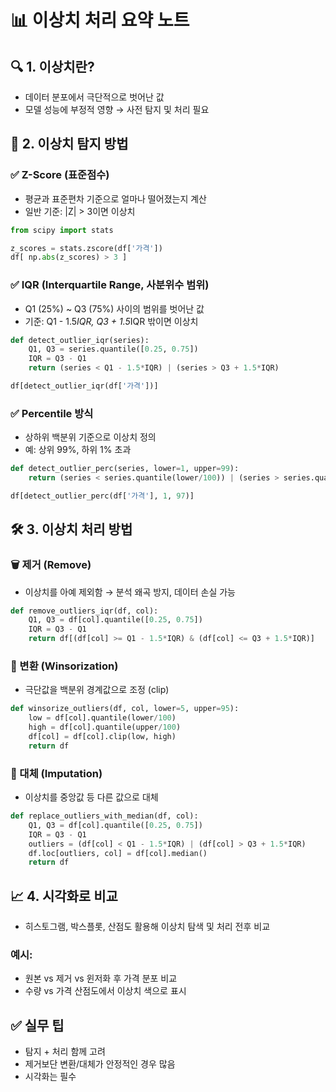 
# 📊 이상치 처리 요약 노트

## 🔍 1. 이상치란?
- 데이터 분포에서 극단적으로 벗어난 값
- 모델 성능에 부정적 영향 → 사전 탐지 및 처리 필요

## 🧪 2. 이상치 탐지 방법

### ✅ Z-Score (표준점수)
- 평균과 표준편차 기준으로 얼마나 떨어졌는지 계산
- 일반 기준: |Z| > 3이면 이상치

```python
from scipy import stats

z_scores = stats.zscore(df['가격'])
df[ np.abs(z_scores) > 3 ]
```

### ✅ IQR (Interquartile Range, 사분위수 범위)
- Q1 (25%) ~ Q3 (75%) 사이의 범위를 벗어난 값
- 기준: Q1 - 1.5*IQR, Q3 + 1.5*IQR 밖이면 이상치

```python
def detect_outlier_iqr(series):
    Q1, Q3 = series.quantile([0.25, 0.75])
    IQR = Q3 - Q1
    return (series < Q1 - 1.5*IQR) | (series > Q3 + 1.5*IQR)

df[detect_outlier_iqr(df['가격'])]
```

### ✅ Percentile 방식
- 상하위 백분위 기준으로 이상치 정의
- 예: 상위 99%, 하위 1% 초과

```python
def detect_outlier_perc(series, lower=1, upper=99):
    return (series < series.quantile(lower/100)) | (series > series.quantile(upper/100))

df[detect_outlier_perc(df['가격'], 1, 97)]
```

## 🛠 3. 이상치 처리 방법

### 🗑 제거 (Remove)
- 이상치를 아예 제외함 → 분석 왜곡 방지, 데이터 손실 가능

```python
def remove_outliers_iqr(df, col):
    Q1, Q3 = df[col].quantile([0.25, 0.75])
    IQR = Q3 - Q1
    return df[(df[col] >= Q1 - 1.5*IQR) & (df[col] <= Q3 + 1.5*IQR)]
```

### 🔧 변환 (Winsorization)
- 극단값을 백분위 경계값으로 조정 (clip)

```python
def winsorize_outliers(df, col, lower=5, upper=95):
    low = df[col].quantile(lower/100)
    high = df[col].quantile(upper/100)
    df[col] = df[col].clip(low, high)
    return df
```

### 🔁 대체 (Imputation)
- 이상치를 중앙값 등 다른 값으로 대체

```python
def replace_outliers_with_median(df, col):
    Q1, Q3 = df[col].quantile([0.25, 0.75])
    IQR = Q3 - Q1
    outliers = (df[col] < Q1 - 1.5*IQR) | (df[col] > Q3 + 1.5*IQR)
    df.loc[outliers, col] = df[col].median()
    return df
```

## 📈 4. 시각화로 비교
- 히스토그램, 박스플롯, 산점도 활용해 이상치 탐색 및 처리 전후 비교

### 예시:
- 원본 vs 제거 vs 윈저화 후 가격 분포 비교
- 수량 vs 가격 산점도에서 이상치 색으로 표시

## ✅ 실무 팁
- 탐지 + 처리 함께 고려
- 제거보단 변환/대체가 안정적인 경우 많음
- 시각화는 필수
